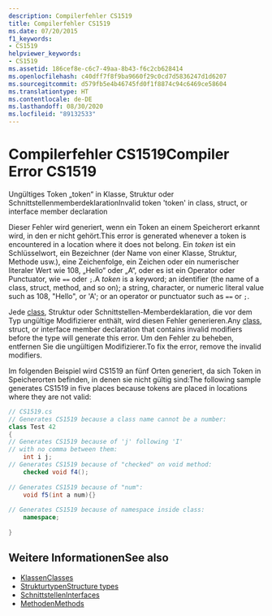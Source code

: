 ```yaml
---
description: Compilerfehler CS1519
title: Compilerfehler CS1519
ms.date: 07/20/2015
f1_keywords:
- CS1519
helpviewer_keywords:
- CS1519
ms.assetid: 186cef8e-c6c7-49aa-8b43-f6c2cb628414
ms.openlocfilehash: c40dff7f8f9ba9660f29c0cd7d5836247d1d6207
ms.sourcegitcommit: d579fb5e4b46745fd0f1f8874c94c6469ce58604
ms.translationtype: HT
ms.contentlocale: de-DE
ms.lasthandoff: 08/30/2020
ms.locfileid: "89132533"
---
```

# <a name="compiler-error-cs1519"></a><span data-ttu-id="b6663-103">Compilerfehler CS1519</span><span class="sxs-lookup"><span data-stu-id="b6663-103">Compiler Error CS1519</span></span>
<span data-ttu-id="b6663-104">Ungültiges Token „token“ in Klasse, Struktur oder Schnittstellenmemberdeklaration</span><span class="sxs-lookup"><span data-stu-id="b6663-104">Invalid token 'token' in class, struct, or interface member declaration</span></span>  
  
 <span data-ttu-id="b6663-105">Dieser Fehler wird generiert, wenn ein Token an einem Speicherort erkannt wird, in den er nicht gehört.</span><span class="sxs-lookup"><span data-stu-id="b6663-105">This error is generated whenever a token is encountered in a location where it does not belong.</span></span> <span data-ttu-id="b6663-106">Ein *token* ist ein Schlüsselwort, ein Bezeichner (der Name von einer Klasse, Struktur, Methode usw.), eine Zeichenfolge, ein Zeichen oder ein numerischer literaler Wert wie 108, „Hello“ oder „A“, oder es ist ein Operator oder Punctuator, wie `==` oder `;`.</span><span class="sxs-lookup"><span data-stu-id="b6663-106">A *token* is a keyword; an identifier (the name of a class, struct, method, and so on); a string, character, or numeric literal value such as 108, "Hello", or 'A'; or an operator or punctuator such as `==` or `;`.</span></span>  
  
 <span data-ttu-id="b6663-107">Jede [class](../keywords/class.md), Struktur oder Schnittstellen-Memberdeklaration, die vor dem Typ ungültige Modifizierer enthält, wird diesen Fehler generieren.</span><span class="sxs-lookup"><span data-stu-id="b6663-107">Any [class](../keywords/class.md), struct, or interface member declaration that contains invalid modifiers before the type will generate this error.</span></span> <span data-ttu-id="b6663-108">Um den Fehler zu beheben, entfernen Sie die ungültigen Modifizierer.</span><span class="sxs-lookup"><span data-stu-id="b6663-108">To fix the error, remove the invalid modifiers.</span></span>  
  
 <span data-ttu-id="b6663-109">Im folgenden Beispiel wird CS1519 an fünf Orten generiert, da sich Token in Speicherorten befinden, in denen sie nicht gültig sind:</span><span class="sxs-lookup"><span data-stu-id="b6663-109">The following sample generates CS1519 in five places because tokens are placed in locations where they are not valid:</span></span>  
  
```csharp  
// CS1519.cs  
// Generates CS1519 because a class name cannot be a number:  
class Test 42
{  
// Generates CS1519 because of 'j' following 'I'  
// with no comma between them:  
    int i j;
// Generates CS1519 because of "checked" on void method:  
    checked void f4();
  
// Generates CS1519 because of "num":  
    void f5(int a num){}
  
// Generates CS1519 because of namespace inside class:  
    namespace;
  
}  
```  
  
## <a name="see-also"></a><span data-ttu-id="b6663-110">Weitere Informationen</span><span class="sxs-lookup"><span data-stu-id="b6663-110">See also</span></span>

- [<span data-ttu-id="b6663-111">Klassen</span><span class="sxs-lookup"><span data-stu-id="b6663-111">Classes</span></span>](../../programming-guide/classes-and-structs/classes.md)
- [<span data-ttu-id="b6663-112">Strukturtypen</span><span class="sxs-lookup"><span data-stu-id="b6663-112">Structure types</span></span>](../builtin-types/struct.md)
- [<span data-ttu-id="b6663-113">Schnittstellen</span><span class="sxs-lookup"><span data-stu-id="b6663-113">Interfaces</span></span>](../../programming-guide/interfaces/index.md)
- [<span data-ttu-id="b6663-114">Methoden</span><span class="sxs-lookup"><span data-stu-id="b6663-114">Methods</span></span>](../../programming-guide/classes-and-structs/methods.md)
